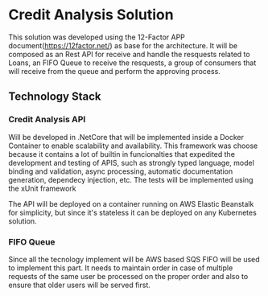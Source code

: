 # Credit Analysis Solution
This solution was developed using the 12-Factor APP document(https://12factor.net/) as base for the architecture. It will be composed as an Rest API for receive and handle the resquests related to Loans, an FIFO Queue to receive the resquests, a group of consumers that will receive from the queue and perform the approving process.

## Technology Stack

### Credit Analysis API
Will be developed in .NetCore that will be implemented inside a Docker Container to enable scalability and availability. This framework was choose because it contains a lot of builtin in funcionalties that expedited the development and testing of APIS, such as strongly typed language, model binding and validation, async processing, automatic documentation generation, dependecy injection, etc. The tests will be implemented using the xUnit framework

The API will be deployed on a container running on AWS Elastic Beanstalk for simplicity, but since it's stateless it can be deployed on any Kubernetes solution.

### FIFO Queue
Since all the tecnology implement will be AWS based SQS FIFO will be used to implement this part. It needs to maintain order in case of multiple requests of the same user be processed on the proper order and also to ensure that older users will be served first.

